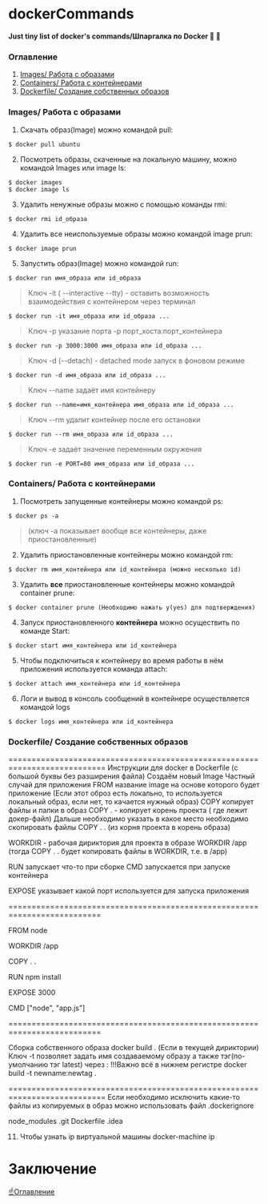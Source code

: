 # dockerCommands
**Just tiny list of docker's commands/Шпаргалка по Docker :whale: :new_moon_with_face:**

### Оглавление
1. [Images/ Работа с образами](#images-работа-с-образами)
2. [Containers/ Работа с контейнерами](#containers-работа-с-контейнерами)
3. [Dockerfile/ Создание собственных образов](#dockerfile-создание-собственных-образов)

### Images/ Работа с образами
1) Скачать образ(Image) можно командой pull:
```
$ docker pull ubuntu
```

2) Посмотреть образы, скаченные на локальную машину, можно командой Images или image ls:
```
$ docker images
$ docker image ls
```

3) Удалить ненужные образы можно с помощью команды rmi:
```
$ docker rmi id_образа
```

4) Удалить все неиспользуемые образы можно командой image prun:
```
$ docker image prun
```

5) Запустить образ(Image) можно командой run:
```
$ docker run имя_образа или id_образа
```
 >Ключ -it ( --interactive --tty) - оставить возможность взаимодействия с контейнером через терминал
```
$ docker run -it имя_образа или id_образа ...
```
 >Ключ -p указание порта -p порт_хоста:порт_контейнера
```
$ docker run -p 3000:3000 имя_образа или id_образа ...
```
>Ключ -d (--detach) - detached mode запуск в фоновом режиме
```
$ docker run -d имя_образа или id_образа ...
```
>Ключ --name задаёт имя контейнеру
```
$ docker run --name=имя_контейнера имя_образа или id_образа ...
```
>Ключ --rm удалит контейнер после его остановки
```
$ docker run --rm имя_образа или id_образа ...
```
>Ключ -e задаёт значение переменным окружения
```
$ docker run -e PORT=80 имя_образа или id_образа ...
```
 
 ### Containers/ Работа с контейнерами
 
1) Посмотреть запущенные контейнеры можно командой ps:
```
$ docker ps -a
```
>(ключ -a показывает вообще все контейнеры, даже приостановленные)

2) Удалить приостановленные контейнеры можно командой rm:
```
$ docker rm имя_контейнера или id_контейнера (можно несколько id)
```

3) Удалить **все** приостановленные контейнеры можно командой container prune:
```
$ docker container prune (Необходимо нажать y(yes) для подтверждения)
```

4) Запуск приостановленного **контейнера** можно осуществить по команде Start:
```
$ docker start имя_контейнера или id_контейнера
```

5) Чтобы подключиться к контейнеру во время работы в нём приложения используется команда attach:
```
$ docker attach имя_контейнера или id_контейнера
```

6) Логи и вывод в консоль сообщений в контейнере осуществляется командой logs
```
$ docker logs имя_контейнера или id_контейнера
```

### Dockerfile/ Создание собственных образов


===========================================================================
Инструкции для docker в Dockerfile (с большой буквы без разширения файла)
Создаём новый Image
Частный случай для приложения
FROM название image на основе которого будет приложение
(Если этот оброз есть локально, то используется локальный образ, если нет, то качается нужный образ)
COPY копирует файлы и папки в образ
COPY . - копирует корень проекта ( где лежит докер-файл)
Дальше необходимо указать в какое место необходимо скопировать файлы
COPY . . (из корня проекта в корень образа)

WORKDIR - рабочая дириктория для проекта в образе
WORKDIR /app (тогда COPY . . будет копировать файлы в WORKDIR, т.е. в /app)

RUN запускает что-то при сборке
CMD запускается при запуске контейнера

EXPOSE указывает какой порт используется для запуска приложения

==========================================================================

FROM node

WORKDIR /app

COPY . .

RUN npm install

EXPOSE 3000

CMD ["node", "app.js"]

==========================================================================

Сборка собственного образа
docker build . (Если в текущей дириктории)
Ключ -t позволяет задать имя создаваемому образу а также тэг(по-умолчанию тэг latest) через : !!!Важно всё в нижнем регистре
docker build -t newname:newtag .

===========================================================================
Если необходимо исключить какие-то файлы из копируемых в образ
можно использовать файл .dockerignore

node_modules
.git
Dockerfile
.idea


11. Чтобы узнать ip виртуальной машины 
docker-machine ip

# Заключение

[:point_up:Оглавление](#оглавление)
